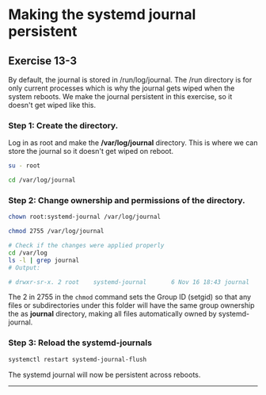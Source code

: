 # Making the systemd journal persistent
## Exercise 13-3

By default, the journal is stored in /run/log/journal. The /run directory is for only current processes which is why the journal gets wiped when the system reboots. We make the journal persistent in this exercise, so it doesn't get wiped like this. 

### Step 1: Create the directory.

Log in as root and make the **/var/log/journal** directory. This is where we can store the journal so it doesn't get wiped on reboot. 

```bash
su - root

cd /var/log/journal
```

### Step 2: Change ownership and permissions of the directory.


```bash
chown root:systemd-journal /var/log/journal

chmod 2755 /var/log/journal 

# Check if the changes were applied properly
cd /var/log
ls -l | grep journal
# Output: 

# drwxr-sr-x. 2 root    systemd-journal       6 Nov 16 18:43 journal
```

The 2 in 2755 in the `chmod` command sets the Group ID (setgid) so that any files or subdirectories under this folder will have the same group ownership the as **journal** directory, making all files automatically owned by systemd-journal.


### Step 3: Reload the systemd-journals 

```bash
systemctl restart systemd-journal-flush
```

The systemd journal will now be persistent across reboots. 

---